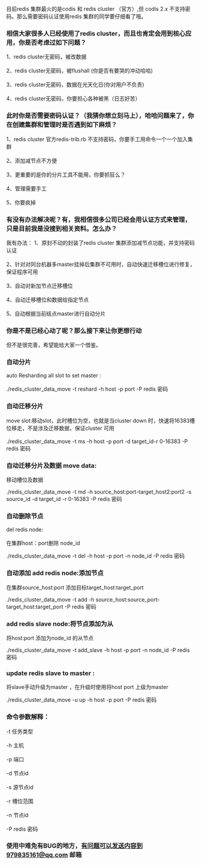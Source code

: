 目前redis 集群最火的是codis 和 redis cluster （官方）,但 codis 2.x 不支持密码。那么需要密码认证使用redis 集群的同学要仔细看了哦。
 
### 相信大家很多人已经使用了redis cluster，而且也肯定会用到核心应用，你是否考虑过如下问题？

  1、redis cluster无密码，被改数据<br />  
  2、redis cluster无密码，被flushall (你是否有要哭的冲动哈哈)<br />  
  3、redis cluster无密码，数据在光天化日(你对用户不负责)<br />  
  4、redis cluster无密码，你要担心各种被黑（日志好苦）<br />  
### 此时你是否需要密码认证？（我猜你想立刻马上），哈哈问题来了，你在创建集群和管理时是否遇到如下麻烦？<br />  
  1、redis cluster 官方redis-trib.rb 不支持密码，你要手工用命令一个一个加入集群<br />  
  2、添加减节点不方便<br />  
  3、更重要的是你的分片工具不能用，你要抓狂么？<br />  
  4、管理需要手工<br />  
  5、你要疯掉<br />  
### 有没有办法解决呢？有，我相信很多公司已经会用认证方式来管理，只是目前我是没搜到相关资料。怎么办？<br />  
我有办法：
  1、原封不动的封装了redis cluster 集群添加减节点功能，并支持密码认证<br />  
  2、针对对同台机器多master挂掉后集群不可用时，自动快速迁移槽位进行修复，保证程序可用<br />  
  3、自动对新加节点迁移槽位<br />  
  4、自动迁移槽位和数据给指定节点<br />  
  5、自动根据当前结点master进行自动分片<br />  

### 你是不是已经心动了呢？那么接下来让你更想行动<br />  



但不是很完善，希望能给大家一个借鉴。<br />  


### 自动分片<br />  
  auto Resharding all slot to set master : <br />  
  ./redis_cluster_data_move -t reshard -h host -p port -P redis 密码<br />  

### 自动迁移分片<br />  
  move slot:移动slot，此时槽位为空，也就是当cluster down 时，快速将16383槽位移走，不是涉及迁移数据，保证cluster 可用<br />  
  ./redis_cluster_data_move -t ms -h host -p port -d target_id-r 0-16383 -P redis 密码<br />  

### 自动迁移分片及数据 move data: <br />  
  移动槽位及数据<br />  

  ./redis_cluster_data_move -t md -h source_host:port-target_host2:port2 -s source_id -d target_id -r 0-16383 -P redis 密码<br />  

### 自动删除节点<br />  
  del redis node: <br />  
在集群host：port删除 node_id <br />  

  ./redis_cluster_data_move -t del -h host -p port -n node_id  -P redis 密码<br />  

### 自动添加 add redis node:添加节点<br />  

在集群source_host:port 添加目标target_host:target_port<br />  

  ./redis_cluster_data_move -t add -h source_host:source_port-target_host:target_port  -P redis 密码<br />  

### add redis slave node:将节点添加为从<br />  

将host:port 添加为node_id 的从节点<br />  

  ./redis_cluster_data_move -t add_slave -h host -p port -n node_id -P redis 密码<br />  

### update redis slave to master :<br />  

将slave手动升级为master ，在升级时使用将host port 上级为master <br />  

  ./redis_cluster_data_move -u up -h host -p port  -P redis 密码<br />  


### 命令参数解释：<br />  

  -t      任务类型<br />  
  -h      主机<br />  
  -p      端口<br />  
  -d      节点id<br />  
  -s      源节点id<br />  
  -r      槽位范围<br />  
  -n      节点id<br />  
  -P      redis 密码<br />  


### 使用中难免有BUG的地方，有问题可以发送内容到979835161@qq.com 邮箱
